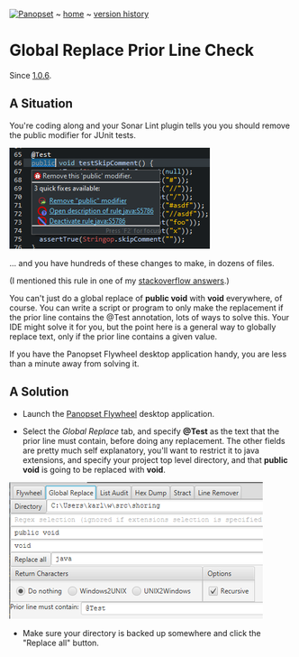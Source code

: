 [![Panopset](../../../html/images/panopset.png)](https://panopset.com) ~ [home](../../../README.md) ~ [version history](../../../docs/vh.md)


# Global Replace Prior Line Check

Since [1.0.6](../../vh.md).

## A Situation

You're coding along and your Sonar Lint plugin tells you you should remove the public
modifier for JUnit tests.  


![Remove public](images/grRemovePublic.png)

... and you have hundreds of these changes to make, in dozens of files.

(I mentioned this rule in one of my [stackoverflow answers](https://stackoverflow.com/questions/39979045/no-public-or-protected-classes-found-to-document-error-from-path-with-accents/64305487#64305487).)

You can't just do a global replace of **public void** with **void** everywhere, of course.
You can write a script or program to only make the replacement if the prior
line contains the @Test annotation, lots of ways to solve this.
Your IDE might solve it for you, but the point here is a general
way to globally replace text, only if the prior line contains a 
given value.

If you have the Panopset Flywheel desktop application handy, you are
less than a minute away from solving it.

## A Solution

* Launch the [Panopset Flywheel](https://panopset.com/download) desktop application.
	
* Select the *Global Replace* tab, and specify **@Test** as the text that the prior line must contain, before doing any replacement.
The other fields are pretty much self explanatory, you'll want to restrict it to java extensions, and specify your project
top level directory, and that **public void** is going to be replaced with **void**.



![global replace tab](images/grtab.png)


* Make sure your directory is backed up somewhere and click the "Replace all" button.

